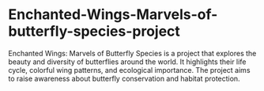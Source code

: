 # Enchanted-Wings-Marvels-of-butterfly-species-project
Enchanted Wings: Marvels of Butterfly Species is a project that explores the beauty and diversity of butterflies around the world. It highlights their life cycle, colorful wing patterns, and ecological importance. The project aims to raise awareness about butterfly conservation and habitat protection.
